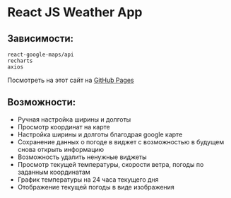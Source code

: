 # React JS Weather App

## Зависимости: 
```
react-google-maps/api 
recharts
axios
```

Посмотреть на этот сайт на [GitHub Pages](https://venchass.github.io/abanking-app/)


## Возможности:

- Ручная настройка ширины и долготы
- Просмотр координат на карте
- Настройка ширины и долготы благодрая google карте
- Сохранение данных о погоде в виджет с возможностью в будущем снова открыть информацию
- Возможность удалить ненужные виджеты
- Просмотр текущей температуры, скорости ветра, погоды по заданным координатам
- График температуры на 24 часа текущего дня
- Отображение текущей погоды в виде изображения

